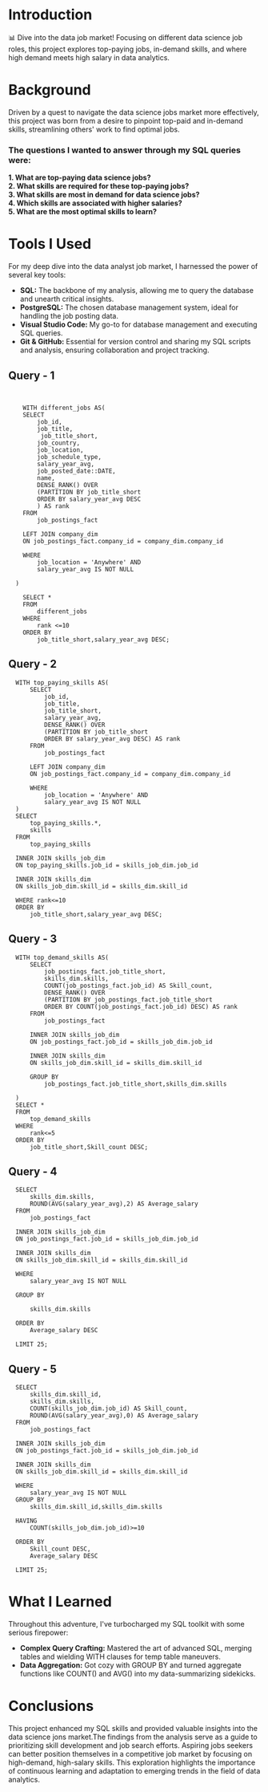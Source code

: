 # Introduction
📊 Dive into the data job market! Focusing on different data science job roles, this project explores top-paying jobs, in-demand skills, and where high demand meets high salary in data analytics.

# Background
Driven by a quest to navigate the data science jobs market more effectively, this project was born from a desire to pinpoint top-paid and in-demand skills, streamlining others' work to find optimal jobs.

### The questions I wanted to answer through my SQL queries were:
**1. What are top-paying data science jobs?**  
**2. What skills are required for these top-paying jobs?**  
**3. What skills are most in demand for data science jobs?**  
**4. Which skills are associated with higher salaries?**  
**5. What are the most optimal skills to learn?**  

# Tools I Used
For my deep dive into the data analyst job market, I harnessed the power of several key tools:

- **SQL:** The backbone of my analysis, allowing me to query the database and unearth critical insights.
- **PostgreSQL:** The chosen database management system, ideal for handling the job posting data.
- **Visual Studio Code:** My go-to for database management and executing SQL queries.
- **Git & GitHub:** Essential for version control and sharing my SQL scripts and analysis, ensuring collaboration and project tracking.
## Query - 1
```


    WITH different_jobs AS(
    SELECT
        job_id,
        job_title,
         job_title_short,
        job_country,
        job_location,
        job_schedule_type,
        salary_year_avg,
        job_posted_date::DATE,
        name,
        DENSE_RANK() OVER
        (PARTITION BY job_title_short
        ORDER BY salary_year_avg DESC
        ) AS rank
    FROM
        job_postings_fact

    LEFT JOIN company_dim
    ON job_postings_fact.company_id = company_dim.company_id  

    WHERE
        job_location = 'Anywhere' AND
        salary_year_avg IS NOT NULL

  )

    SELECT *
    FROM
        different_jobs
    WHERE
        rank <=10
    ORDER BY
        job_title_short,salary_year_avg DESC;
```

## Query - 2
```
  WITH top_paying_skills AS(
      SELECT
          job_id,
          job_title,
          job_title_short,
          salary_year_avg,
          DENSE_RANK() OVER
          (PARTITION BY job_title_short
          ORDER BY salary_year_avg DESC) AS rank
      FROM
          job_postings_fact
      
      LEFT JOIN company_dim
      ON job_postings_fact.company_id = company_dim.company_id
  
      WHERE
          job_location = 'Anywhere' AND
          salary_year_avg IS NOT NULL
  )
  SELECT
      top_paying_skills.*,
      skills
  FROM
      top_paying_skills
  
  INNER JOIN skills_job_dim
  ON top_paying_skills.job_id = skills_job_dim.job_id
  
  INNER JOIN skills_dim
  ON skills_job_dim.skill_id = skills_dim.skill_id
  
  WHERE rank<=10
  ORDER BY
      job_title_short,salary_year_avg DESC;
````

## Query - 3
```
  WITH top_demand_skills AS(
      SELECT
          job_postings_fact.job_title_short,
          skills_dim.skills,
          COUNT(job_postings_fact.job_id) AS Skill_count,
          DENSE_RANK() OVER
          (PARTITION BY job_postings_fact.job_title_short
          ORDER BY COUNT(job_postings_fact.job_id) DESC) AS rank
      FROM
          job_postings_fact
  
      INNER JOIN skills_job_dim
      ON job_postings_fact.job_id = skills_job_dim.job_id
  
      INNER JOIN skills_dim
      ON skills_job_dim.skill_id = skills_dim.skill_id
  
      GROUP BY
          job_postings_fact.job_title_short,skills_dim.skills
  
  )
  SELECT *
  FROM
      top_demand_skills
  WHERE
      rank<=5
  ORDER BY
      job_title_short,Skill_count DESC;
```

## Query - 4
```
  SELECT
      skills_dim.skills,
      ROUND(AVG(salary_year_avg),2) AS Average_salary
  FROM
      job_postings_fact
  
  INNER JOIN skills_job_dim
  ON job_postings_fact.job_id = skills_job_dim.job_id
  
  INNER JOIN skills_dim
  ON skills_job_dim.skill_id = skills_dim.skill_id
  
  WHERE
      salary_year_avg IS NOT NULL
  
  GROUP BY
      
      skills_dim.skills
  
  ORDER BY
      Average_salary DESC
  
  LIMIT 25;
```

## Query - 5
```
  SELECT
      skills_dim.skill_id,
      skills_dim.skills,
      COUNT(skills_job_dim.job_id) AS Skill_count,
      ROUND(AVG(salary_year_avg),0) AS Average_salary
  FROM
      job_postings_fact
  
  INNER JOIN skills_job_dim
  ON job_postings_fact.job_id = skills_job_dim.job_id
  
  INNER JOIN skills_dim
  ON skills_job_dim.skill_id = skills_dim.skill_id 
  
  WHERE
      salary_year_avg IS NOT NULL
  GROUP BY
      skills_dim.skill_id,skills_dim.skills
  
  HAVING
      COUNT(skills_job_dim.job_id)>=10
  
  ORDER BY
      Skill_count DESC,
      Average_salary DESC
  
  LIMIT 25;

```
# What I Learned
Throughout this adventure, I've turbocharged my SQL toolkit with some serious firepower:

- **Complex Query Crafting:** Mastered the art of advanced SQL, merging tables and wielding WITH clauses for temp table maneuvers.
- **Data Aggregation:** Got cozy with GROUP BY and turned aggregate functions like COUNT() and AVG() into my data-summarizing sidekicks.

# Conclusions
This project enhanced my SQL skills and provided valuable insights into the data science jons market.The findings from the analysis serve as a guide to prioritizing skill development and job search efforts. Aspiring jobs seekers can better position themselves in a competitive job market by focusing on high-demand, high-salary skills. This exploration highlights the importance of continuous learning and adaptation to emerging trends in the field of data analytics.

